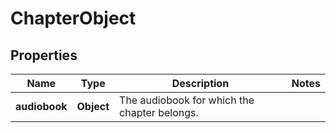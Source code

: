 # ChapterObject

## Properties
Name | Type | Description | Notes
------------ | ------------- | ------------- | -------------
**audiobook** | **Object** | The audiobook for which the chapter belongs.  | 
